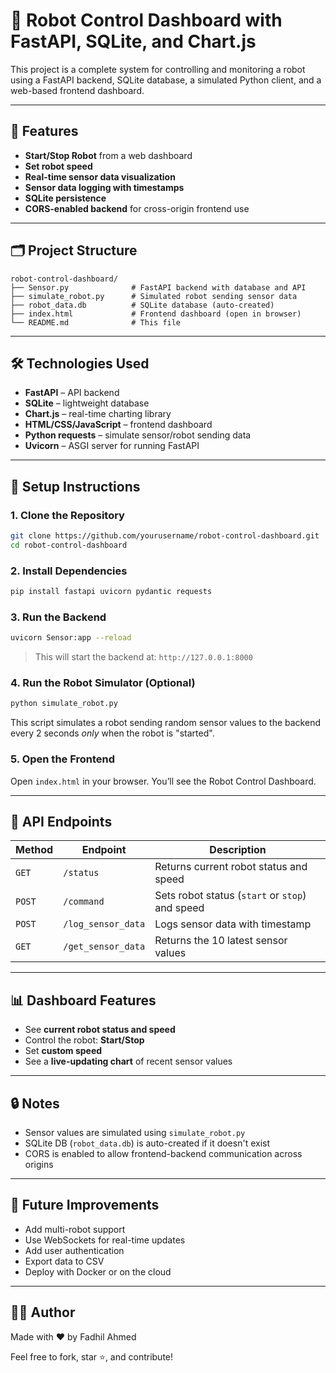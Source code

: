 # 🤖 Robot Control Dashboard with FastAPI, SQLite, and Chart.js

This project is a complete system for controlling and monitoring a robot using a FastAPI backend, SQLite database, a simulated Python client, and a web-based frontend dashboard.

---

## 🚀 Features

- **Start/Stop Robot** from a web dashboard  
- **Set robot speed**  
- **Real-time sensor data visualization**  
- **Sensor data logging with timestamps**  
- **SQLite persistence**  
- **CORS-enabled backend** for cross-origin frontend use  

---

## 🗂️ Project Structure

```
robot-control-dashboard/
├── Sensor.py              # FastAPI backend with database and API
├── simulate_robot.py      # Simulated robot sending sensor data
├── robot_data.db          # SQLite database (auto-created)
├── index.html             # Frontend dashboard (open in browser)
└── README.md              # This file
```

---

## 🛠️ Technologies Used

- **FastAPI** – API backend  
- **SQLite** – lightweight database  
- **Chart.js** – real-time charting library  
- **HTML/CSS/JavaScript** – frontend dashboard  
- **Python requests** – simulate sensor/robot sending data  
- **Uvicorn** – ASGI server for running FastAPI  

---

## 🔧 Setup Instructions

### 1. Clone the Repository

```bash
git clone https://github.com/yourusername/robot-control-dashboard.git
cd robot-control-dashboard
```

### 2. Install Dependencies

```bash
pip install fastapi uvicorn pydantic requests
```

### 3. Run the Backend

```bash
uvicorn Sensor:app --reload
```

> This will start the backend at: `http://127.0.0.1:8000`

### 4. Run the Robot Simulator (Optional)

```bash
python simulate_robot.py
```

This script simulates a robot sending random sensor values to the backend every 2 seconds *only* when the robot is "started".

### 5. Open the Frontend

Open `index.html` in your browser. You’ll see the Robot Control Dashboard.

---

## 📡 API Endpoints

| Method | Endpoint            | Description                                  |
|--------|---------------------|----------------------------------------------|
| `GET`  | `/status`           | Returns current robot status and speed       |
| `POST` | `/command`          | Sets robot status (`start` or `stop`) and speed |
| `POST` | `/log_sensor_data`  | Logs sensor data with timestamp              |
| `GET`  | `/get_sensor_data`  | Returns the 10 latest sensor values          |

---

## 📊 Dashboard Features

- See **current robot status and speed**
- Control the robot: **Start/Stop**
- Set **custom speed**
- See a **live-updating chart** of recent sensor values

---

## 🔒 Notes

- Sensor values are simulated using `simulate_robot.py`
- SQLite DB (`robot_data.db`) is auto-created if it doesn't exist
- CORS is enabled to allow frontend-backend communication across origins

---

## 🧠 Future Improvements

- Add multi-robot support  
- Use WebSockets for real-time updates  
- Add user authentication  
- Export data to CSV  
- Deploy with Docker or on the cloud  

---

## 👨‍💻 Author

Made with ❤️ by Fadhil Ahmed

Feel free to fork, star ⭐, and contribute!
